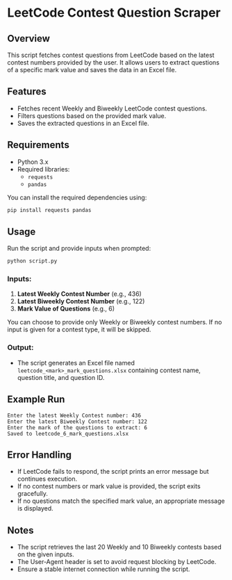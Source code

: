 # LeetCode Contest Question Scraper

## Overview
This script fetches contest questions from LeetCode based on the latest contest numbers provided by the user. It allows users to extract questions of a specific mark value and saves the data in an Excel file.

## Features
- Fetches recent Weekly and Biweekly LeetCode contest questions.
- Filters questions based on the provided mark value.
- Saves the extracted questions in an Excel file.

## Requirements
- Python 3.x
- Required libraries:
  - `requests`
  - `pandas`

You can install the required dependencies using:
```sh
pip install requests pandas
```

## Usage
Run the script and provide inputs when prompted:
```sh
python script.py
```

### Inputs:
1. **Latest Weekly Contest Number** (e.g., 436)
2. **Latest Biweekly Contest Number** (e.g., 122)
3. **Mark Value of Questions** (e.g., 6)

You can choose to provide only Weekly or Biweekly contest numbers. If no input is given for a contest type, it will be skipped.

### Output:
- The script generates an Excel file named `leetcode_<mark>_mark_questions.xlsx` containing contest name, question title, and question ID.

## Example Run
```
Enter the latest Weekly Contest number: 436
Enter the latest Biweekly Contest number: 122
Enter the mark of the questions to extract: 6
Saved to leetcode_6_mark_questions.xlsx
```

## Error Handling
- If LeetCode fails to respond, the script prints an error message but continues execution.
- If no contest numbers or mark value is provided, the script exits gracefully.
- If no questions match the specified mark value, an appropriate message is displayed.

## Notes
- The script retrieves the last 20 Weekly and 10 Biweekly contests based on the given inputs.
- The User-Agent header is set to avoid request blocking by LeetCode.
- Ensure a stable internet connection while running the script.


